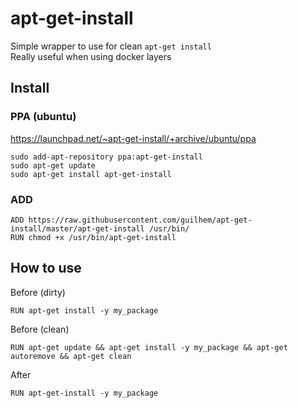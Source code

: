 # apt-get-install

Simple wrapper to use for clean `apt-get install`  
Really useful when using docker layers

## Install

### PPA (ubuntu)

https://launchpad.net/~apt-get-install/+archive/ubuntu/ppa

```
sudo add-apt-repository ppa:apt-get-install
sudo apt-get update
sudo apt-get install apt-get-install
```

### ADD

```
ADD https://raw.githubusercontent.com/guilhem/apt-get-install/master/apt-get-install /usr/bin/
RUN chmod +x /usr/bin/apt-get-install
```

## How to use

Before (dirty)
```
RUN apt-get install -y my_package
```
Before (clean)
```
RUN apt-get update && apt-get install -y my_package && apt-get autoremove && apt-get clean
```

After
```
RUN apt-get-install -y my_package
```
